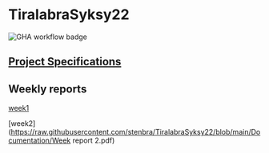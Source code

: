 # TiralabraSyksy22
![GHA workflow badge](https://github.com/stenbra/ohutvarasto/workflows/CI/badge.svg)
## [Project Specifications](https://raw.githubusercontent.com/stenbra/TiralabraSyksy22/main/Documentation/Project%20Specification.pdf)
## Weekly reports
   [week1](https://raw.githubusercontent.com/stenbra/TiralabraSyksy22/blob/main/Documentation/Week%201%20report.pdf)
   
   [week2](https://raw.githubusercontent.com/stenbra/TiralabraSyksy22/blob/main/Documentation/Week report 2.pdf)
